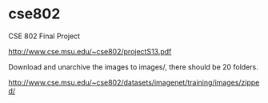 cse802
======

CSE 802 Final Project

http://www.cse.msu.edu/~cse802/projectS13.pdf

Download and unarchive the images to images/, there should be 20 folders.

http://www.cse.msu.edu/~cse802/datasets/imagenet/training/images/zipped/